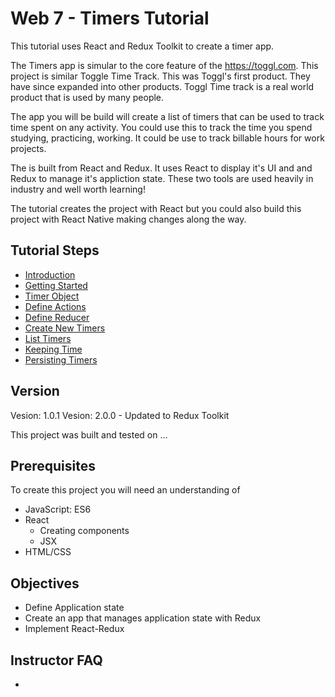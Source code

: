 # Web 7 - Timers Tutorial

This tutorial uses React and Redux Toolkit to create a timer app. 

The Timers app is simular to the core feature of the https://toggl.com. This project is similar Toggle Time Track. This was Toggl's first product. They have since expanded into other products. Toggl Time track is a real world product that is used by many people. 

The app you will be build will create a list of timers that can be used to track time spent on any activity. You could use this to track the time you spend studying, practicing, working. It could be use to track billable hours for work projects. 

The is built from React and Redux. It uses React to display it's UI and and Redux to manage it's appliction state. These two tools are used heavily in industry and well worth learning! 

The tutorial creates the project with React but you could also build this project with React Native making changes along the way. 

## Tutorial Steps 

- [Introduction](P00-Introduction)
- [Getting Started](P01-Getting-Started)
- [Timer Object](P02-Timer-Object)
- [Define Actions](P03-Define-Actions)
- [Define Reducer](P04-Define-Reducer)
- [Create New Timers](P05-Create-New-Timers)
- [List Timers](P06-List-Timers)
- [Keeping Time](P07-Keeping-Time)
- [Persisting Timers](P08-Persisting-Timers)

## Version 

Vesion: 1.0.1
Vesion: 2.0.0 - Updated to Redux Toolkit

This project was built and tested on ...

## Prerequisites

To create this project you will need an understanding of 

- JavaScript: ES6
- React
  - Creating components 
  - JSX
- HTML/CSS

## Objectives 

- Define Application state
- Create an app that manages application state with Redux
- Implement React-Redux

## Instructor FAQ

-  
